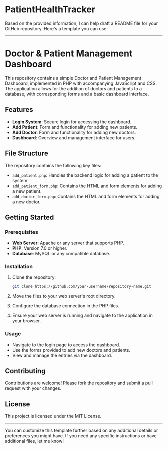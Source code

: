 # PatientHealthTracker
Based on the provided information, I can help draft a README file for your GitHub repository. Here's a template you can use:

---

# Doctor & Patient Management Dashboard

This repository contains a simple Doctor and Patient Management Dashboard, implemented in PHP with accompanying JavaScript and CSS. The application allows for the addition of doctors and patients to a database, with corresponding forms and a basic dashboard interface.

## Features

- **Login System**: Secure login for accessing the dashboard.
- **Add Patient**: Form and functionality for adding new patients.
- **Add Doctor**: Form and functionality for adding new doctors.
- **Dashboard**: Overview and management interface for users.

## File Structure

The repository contains the following key files:

- `add_patient.php`: Handles the backend logic for adding a patient to the system.
- `add_patient_form.php`: Contains the HTML and form elements for adding a new patient.
- `add_doctor_form.php`: Contains the HTML and form elements for adding a new doctor.

## Getting Started

### Prerequisites

- **Web Server**: Apache or any server that supports PHP.
- **PHP**: Version 7.0 or higher.
- **Database**: MySQL or any compatible database.

### Installation

1. Clone the repository:
    ```bash
    git clone https://github.com/your-username/repository-name.git
    ```

2. Move the files to your web server's root directory.

3. Configure the database connection in the PHP files.

4. Ensure your web server is running and navigate to the application in your browser.

### Usage

- Navigate to the login page to access the dashboard.
- Use the forms provided to add new doctors and patients.
- View and manage the entries via the dashboard.

## Contributing

Contributions are welcome! Please fork the repository and submit a pull request with your changes.

## License

This project is licensed under the MIT License.

---

You can customize this template further based on any additional details or preferences you might have. If you need any specific instructions or have additional files, let me know!
